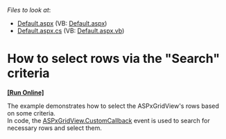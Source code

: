 <!-- default file list -->
*Files to look at*:

* [Default.aspx](./CS/WebSite/Default.aspx) (VB: [Default.aspx](./VB/WebSite/Default.aspx))
* [Default.aspx.cs](./CS/WebSite/Default.aspx.cs) (VB: [Default.aspx.vb](./VB/WebSite/Default.aspx.vb))
<!-- default file list end -->
# How to select rows via the "Search" criteria
<!-- run online -->
**[[Run Online]](https://codecentral.devexpress.com/e2542/)**
<!-- run online end -->


<p>The example demonstrates how to select the ASPxGridView's rows based on some criteria. <br />
In code, the <a href="http://documentation.devexpress.com/#AspNet/DevExpressWebASPxGridViewASPxGridView_CustomCallbacktopic">ASPxGridView.CustomCallback</a> event is used to search for necessary rows and select them.</p>

<br/>


